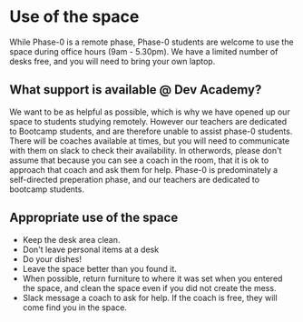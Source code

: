 # Use of the space

While Phase-0 is a remote phase, Phase-0 students are welcome to use the space during office hours (9am - 5.30pm). We have a limited number of desks free, and you will need to bring your own laptop. 

## What support is available @ Dev Academy?

We want to be as helpful as possible, which is why we have opened up our space to students studying remotely. However our teachers are dedicated to Bootcamp students, and are therefore unable to assist phase-0 students. There will be coaches available at times, but you will need to communicate with them on slack to check their availability. In otherwords, please don't assume that because you can see a coach in the room, that it is ok to approach that coach and ask them for help. Phase-0 is predominately a self-directed preperation phase, and our teachers are dedicated to bootcamp students. 

## Appropriate use of the space
- Keep the desk area clean.
- Don't leave personal items at a desk
- Do your dishes!
- Leave the space better than you found it.
- When possible, return furniture to where it was set when you entered the space, and clean the space even if you did not create the mess.
- Slack message a coach to ask for help. If the coach is free, they will come find you in the space. 
